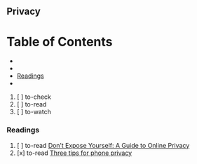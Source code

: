 ## Privacy

# Table of Contents
<!-- MarkdownTOC depth=4 -->
  - [](#)
  - [](#)
  - [Readings](#readings)
  - [](#)
<!-- /MarkdownTOC -->

  1. [ ] to-check []()
  1. [ ] to-read []()
  1. [ ] to-watch []()

### Readings

  1. [ ] to-read [Don’t Expose Yourself: A Guide to Online Privacy](https://www.wsj.com/articles/dont-expose-yourself-a-guide-to-online-privacy-1496249766)
  1. [x] to-read [Three tips for phone privacy](https://blog.mozilla.org/internetcitizen/2017/06/26/irl-episode-1-privacy)
